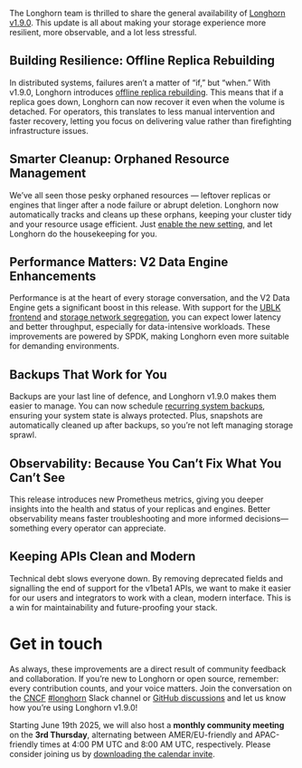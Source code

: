 The Longhorn team is thrilled to share the general availability of [Longhorn v1.9.0](https://github.com/longhorn/longhorn/releases/tag/v1.9.0). 
This update is all about making your storage experience more resilient, more observable, and a lot less stressful.

## Building Resilience: Offline Replica Rebuilding
In distributed systems, failures aren’t a matter of “if,” but “when.” 
With v1.9.0, Longhorn introduces [offline replica rebuilding](https://longhorn.io/docs/1.9.0/advanced-resources/rebuilding/offline-replica-rebuilding/). 
This means that if a replica goes down, Longhorn can now recover it even when the volume is detached. 
For operators, this translates to less manual intervention and faster recovery, letting you focus on delivering value rather than firefighting infrastructure issues.

## Smarter Cleanup: Orphaned Resource Management
We’ve all seen those pesky orphaned resources — leftover replicas or engines that linger after a node failure or abrupt deletion. 
Longhorn now automatically tracks and cleans up these orphans, keeping your cluster tidy and your resource usage efficient. 
Just [enable the new setting](https://longhorn.io/docs/1.9.0/advanced-resources/data-cleanup/orphaned-instance-cleanup/), and let Longhorn do the housekeeping for you.

## Performance Matters: V2 Data Engine Enhancements
Performance is at the heart of every storage conversation, and the V2 Data Engine gets a significant boost in this release. 
With support for the [UBLK frontend](https://github.com/longhorn/longhorn/issues/9719) and [storage network segregation](https://github.com/longhorn/longhorn/issues/6450), 
you can expect lower latency and better throughput, especially for data-intensive workloads. 
These improvements are powered by SPDK, making Longhorn even more suitable for demanding environments.

## Backups That Work for You
Backups are your last line of defence, and Longhorn v1.9.0 makes them easier to manage. 
You can now schedule [recurring system backups](https://longhorn.io/docs/1.9.0/advanced-resources/system-backup-restore/backup-longhorn-system/), 
ensuring your system state is always protected. Plus, snapshots are automatically cleaned up after backups, so you’re not left managing storage sprawl.

## Observability: Because You Can’t Fix What You Can’t See
This release introduces new Prometheus metrics, giving you deeper insights into the health and status of your replicas and engines. 
Better observability means faster troubleshooting and more informed decisions—something every operator can appreciate.

## Keeping APIs Clean and Modern
Technical debt slows everyone down. By removing deprecated fields and signalling the end of support for the v1beta1 APIs, 
we want to make it easier for our users and integrators to work with a clean, modern interface. 
This is a win for maintainability and future-proofing your stack.

# Get in touch
As always, these improvements are a direct result of community feedback and collaboration. 
If you’re new to Longhorn or open source, remember: every contribution counts, and your voice matters. 
Join the conversation on the [CNCF](https://slack.cncf.io/) [#longhorn](https://cloud-native.slack.com/messages/longhorn) Slack channel or [GitHub discussions](https://github.com/longhorn/longhorn/discussions)
and let us know how you’re using Longhorn v1.9.0! 

Starting June 19th 2025, we will also host a **monthly community meeting** on the **3rd Thursday**, 
alternating between AMER/EU-friendly and APAC-friendly times at 4:00 PM UTC and 8:00 AM UTC, respectively. 
Please consider joining us by [downloading the calendar invite](https://zoom-lfx.platform.linuxfoundation.org/meetings/longhorn?view=list).
